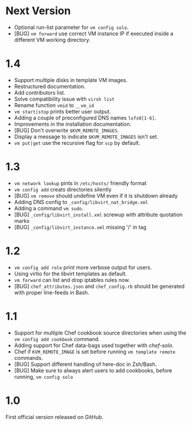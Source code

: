 # Next Version

* Optional run-list parameter for `vm config solo`.
* [BUG] `vm forward` use correct VM instance IP if executed
  inside a different VM working directory.

# 1.4

* Support multiple disks in template VM images.
* Restructured documentation.
* Add contributors list.
* Solve compatibility issue with `virsh list`
* Rename function `vmid` to `__vm_id`
* `vm start|stop` prints better user output.
* Adding a couple of preconfigured DNS names `lxfs0[1-6]`.
* Improvements in the installation documentation.
* [BUG] Don't overwrite `$KVM_REMOTE_IMAGES`.
* Display a message to indicate `$KVM_REMOTE_IMAGES` isn't set.
* `vm put|get` use the recursive flag for `scp` by default.

# 1.3

* `vm network lookup` pints in `/etc/hosts/` friendly format
* `vm config add` creats directories silently
* [BUG] `vm remove` should undefine VM even if it is shutdown already
* Adding DNS config to `_config/libvirt_nat_bridge.xml`
* Adding a command `vm sudo`.
* [BUG] `_config/libvirt_install.xml` screwup with attribute quotation marks
* [BUG] `_config/libvirt_instance.xml` missing '/' in tag 

# 1.2

* `vm config add role` print more verbose output for
  users.
* Using virtio for the libvirt templates as default.
* `vm forward` can list and drop iptables rules now.
* [BUG] `chef_attributes.json` and `chef_config.rb` 
  should be generated with proper line-feeds in Bash.

# 1.1

* Support for multiple Chef cookbook source directories
  when using the `vm config add cookbook` command.
* Adding support for Chef data-bags used together with 
  _chef-solo_.
* Chef if `KVM_REMOTE_IMAGE` is set before running 
  `vm template remote` commands.
* [BUG] Support different handling of here-doc in Zsh/Bash. 
* [BUG] Make sure to always alert users to add cookbooks,
  before running, `vm config solo`

# 1.0

First official version released on GitHub.
